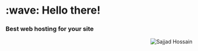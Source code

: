 <h1 align="left" id="title">:wave: Hello there!</h1>
<h3 align="left">Best web hosting for your site </h3>

<a href="https://shweb.me">
  <img src="https://i.postimg.cc/Gp71mxpd/developer.png" alt="Sajjad Hossain" align="right" />
</a>
